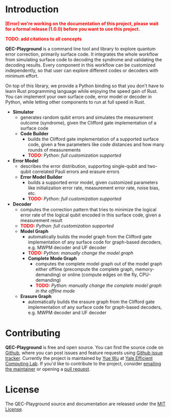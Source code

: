 # Introduction

<strong style="color:red;">[Error] we're working on the documentation of this project, please wait for a formal release (1.0.0) before you want to use this project.</strong>

<strong style="color:red;">TODO: add citations to all concepts</strong>

**QEC-Playground** is a command line tool and library to explore quantum error correction, primarily surface code.
It integrates the whole workflow from simulating surface code to decoding the syndrome and validating the decoding results.
Every component in this workflow can be customized independently, so that user can explore different codes or decoders with minimum effort.

On top of this library, we provide a Python binding so that you don't have to learn Rust programming language while enjoying the speed gain of Rust.
You can implement your own surface code, error model or decoder in Python, while letting other components to run at full speed in Rust.

- **Simulator**
  - generates random qubit errors and simulates the measurement outcome (syndrome), given the Clifford gate implementation of a surface code
  - **Code Builder**
    - builds the Clifford gate implementation of a supported surface code, given a few parameters like code distances and how many rounds of measurements
    - <strong style="color:red;">TODO:</strong> *Python: full customization supported*
- **Error Model**
  - describes the error distribution, supporting single-qubit and two-qubit correlated Pauli errors and erasure errors
  - **Error Model Builder**
    - builds a supported error model, given customized parameters like initialization error rate, measurement error rate, noise bias, etc.
    - <strong style="color:red;">TODO:</strong> *Python: full customization supported*
- **Decoder**
  - computes the correction pattern that tries to minimize the logical error rate of the logical qubit encoded in this surface code, given a measurement result
  - <strong style="color:red;">TODO:</strong> *Python: full customization supported*
  - **Model Graph**
    - automatically builds the model graph from the Clifford gate implementation of any surface code for graph-based decoders, e.g. MWPM decoder and UF decoder
    - <strong style="color:red;">TODO:</strong> *Python: manually change the model graph*
    - **Complete Mode Graph**
      - computes the complete model graph out of the model graph either offline (precompute the complete graph, memory-demanding) or online (compute edges on the fly, CPU-demanding)
      - <strong style="color:red;">TODO:</strong> *Python: manually change the complete model graph in the offline mode*
  - **Erasure Graph**
    - automatically builds the erasure graph from the Clifford gate implementation of any surface code for graph-based decoders, e.g. MWPM decoder and UF decoder

# Contributing

**QEC-Playground** is free and open source.
You can find the source code on [Github](https://github.com/yuewuo/QEC-Playground), where you can post issues and feature requests using [Github issue tracker](https://github.com/yuewuo/QEC-Playground/issues).
Currently the project is maintained by [Yue Wu](https://wuyue98.cn/) at [Yale Efficient Computing Lab](http://www.yecl.org/).
If you'd like to contribute to the project, consider [emailing the maintainer](mailto:yue.wu@yale.edu) or opening a [pull request](https://github.com/yuewuo/QEC-Playground/pulls).

# License

The QEC-Playground source and documentation are released under the [MIT License](https://opensource.org/licenses/MIT).
